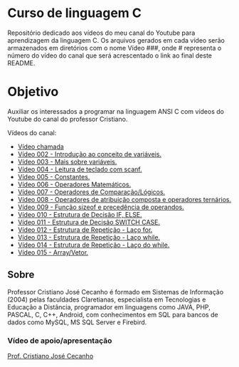 # Curso de linguagem C

Repositório dedicado aos vídeos do meu canal do Youtube para aprendizagem da linguagem C. Os arquivos gerados em cada vídeo serão armazenados em diretórios com o nome Vídeo ###, onde # representa o número do vídeo do canal que será acrescentado o link ao final deste README.

<h1> Objetivo </h1>
<p> Auxiliar os interessados a programar na linguagem ANSI C com vídeos do Youtube do canal do professor Cristiano.

<p> Vídeos do canal: </p>
<ul>
  <li><a href="https://www.youtube.com/live/AqX_BI40fyY?feature=share">Vídeo chamada</a></li>
  <li><a href="https://youtu.be/UfGoIp9WZgE">Vídeo 002 - Introdução ao conceito de variáveis.</a></li>
  <li><a href="https://youtu.be/zBj1bbyz1Hk">Vídeo 003 - Mais sobre variáveis.</a></li>
  <li><a href="https://youtu.be/BDHw02VDW7c">Vídeo 004 - Leitura de teclado com scanf.</a></li>
  <li><a href="https://youtu.be/cTmCHKQDRPA">Vídeo 005 - Constantes.</a></li>
  <li><a href="https://youtu.be/uVddNLy3G3Y">Vídeo 006 - Operadores Matemáticos.</a>
  <li><a href="https://youtu.be/ZM3jxX3IkDc">Vídeo 007 - Operadores de Comparação/Lógicos.</a></li>
  <li><a href="https://youtu.be/1XWKoLBhsDo">Vídeo 008 - Operadores de atribuição composta e operadores ternários.</a></li>
  <li><a href="https://youtu.be/Ix-mQt8UV7M">Vídeo 009 - Função sizeof e precedência de operandos.</a></li>
  <li><a href="https://youtu.be/qL_7S_OHkAg">Vídeo 010 - Estrutura de Decisão IF, ELSE.</a></li>
  <li><a href="https://youtu.be/exTboMQk2vQ">Vídeo 011 - Estrutura de Decisão SWITCH CASE.</a></li>
  <li><a href="https://youtu.be/Vtufm-cFDKI">Vídeo 012 - Estrutura de Repetição - Laço for.</a></li>
  <li><a href="https://youtu.be/oAxafxfDln0">Vídeo 013 - Estrutura de Repetição - Laço while.</a></li>
  <li><a href="https://youtu.be/d75kyFfLlw0">Vídeo 014 - Estrutura de Repetição - Laço do while.</a></li>
  <li><a href="https://youtu.be/JPYStwMgjio">Vídeo 015 - Array/Vetor.</a></li>
</ul>

<h2> Sobre </h2>
<p> Professor Cristiano José Cecanho é formado em Sistemas de Informação (2004) pelas faculdades Claretianas, especialista em Tecnologias e Educação a Distância, programador em linguagens como JAVA, PHP, PASCAL, C, C++, Android, com conhecimentos em SQL para bancos de dados como MySQL, MS SQL Server e Firebird.

<h3>Vídeo de apoio/apresentação</h3>
<a href="https://www.youtube.com/user/crispdg">Prof. Cristiano José Cecanho</a>
